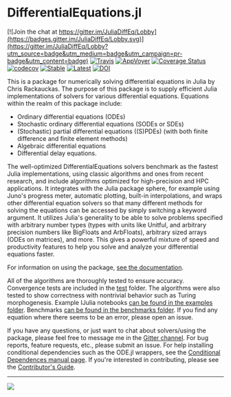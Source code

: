 # DifferentialEquations.jl

[![Join the chat at https://gitter.im/JuliaDiffEq/Lobby](https://badges.gitter.im/JuliaDiffEq/Lobby.svg)](https://gitter.im/JuliaDiffEq/Lobby?utm_source=badge&utm_medium=badge&utm_campaign=pr-badge&utm_content=badge)
[![Travis](https://travis-ci.org/JuliaDiffEq/DifferentialEquations.jl.svg?branch=master)](https://travis-ci.org/JuliaDiffEq/DifferentialEquations.jl)
[![AppVoyer](https://ci.appveyor.com/api/projects/status/1smlr9ryfqfx1ear?svg=true)](https://ci.appveyor.com/project/ChrisRackauckas/differentialequations-jl-1sx90)
[![Coverage Status](https://coveralls.io/repos/github/JuliaDiffEq/DifferentialEquations.jl/badge.svg?branch=master)](https://coveralls.io/github/JuliaDiffEq/DifferentialEquations.jl?branch=master)
[![codecov](https://codecov.io/gh/JuliaDiffEq/DifferentialEquations.jl/coverage.svg?branch=master)](https://codecov.io/gh/JuliaDiffEq/DifferentialEquations.jl)
[![Stable](https://img.shields.io/badge/docs-stable-blue.svg)](https://JuliaDiffEq.github.io/DifferentialEquations.jl/stable)
[![Latest](https://img.shields.io/badge/docs-latest-blue.svg)](https://JuliaDiffEq.github.io/DifferentialEquations.jl/latest)
[![DOI](https://zenodo.org/badge/58516043.svg)](https://zenodo.org/badge/latestdoi/58516043)

This is a package for numerically solving differential equations in Julia by Chris Rackauckas. The purpose of this package is to supply efficient Julia implementations of solvers for various differential equations. Equations within the realm of this package include:

- Ordinary differential equations (ODEs)
- Stochastic ordinary differential equations (SODEs or SDEs)
- (Stochastic) partial differential equations ((S)PDEs) (with both finite difference and finite element methods)
- Algebraic differential equations
- Differential delay equations.

The well-optimized DifferentialEquations solvers benchmark as the fastest Julia implementations, using classic algorithms and ones from recent research, and include algorithms optimized for high-precision and HPC applications.  It integrates with the Julia package sphere, for example using Juno's progress meter, automatic plotting, built-in interpolations, and wraps other differential equation solvers so that many different methods for solving the equations can be accessed by simply switching a keyword argument. It utilizes Julia's generality to be able to solve problems specified with arbitrary number types (types with units like Unitful, and arbitrary precision numbers like BigFloats and ArbFloats), arbitrary sized arrays (ODEs on matrices), and more. This gives a powerful mixture of speed and productivity features to help you solve and analyze your differential equations faster.

For information on using the package, [see the documentation](http://JuliaDiffEq.github.io/DifferentialEquations.jl/latest/).

All of the algorithms are thoroughly tested to ensure accuracy. Convergence tests are included in the [test](https://github.com/JuliaDiffEq/DifferentialEquations.jl/tree/master/test) folder. The algorithms were also tested to show correctness with nontrivial behavior such as Turing morphogenesis. Example IJulia notebooks
[can be found in the examples folder](https://github.com/JuliaDiffEq/DifferentialEquations.jl/tree/master/examples). Benchmarks [can be found in the benchmarks folder](https://github.com/JuliaDiffEq/DifferentialEquations.jl/tree/master/benchmarks). If you find any equation where there seems
to be an error, please open an issue.

If you have any questions, or just want to chat about solvers/using the package, please feel free to message me in the [Gitter channel](https://gitter.im/JuliaDiffEq/Lobby?utm_source=badge&utm_medium=badge&utm_campaign=pr-badge&utm_content=badge). For bug reports, feature requests, etc., please submit an issue. For help installing conditional dependencies such as the ODE.jl wrappers, see the [Conditional Dependences manual page](http://juliadiffeq.github.io/DifferentialEquations.jl/latest/man/conditional_dependencies.html). If you're interested in contributing, please see the [Contributor's Guide](http://juliadiffeq.github.io/DifferentialEquations.jl/latest/internals/contributors_guide.html).

--------------------------------


<img src="https://raw.githubusercontent.com/JuliaDiffEq/DifferentialEquations.jl/master/examples/plots/DifferentialEquations_Example.png" align="middle"  />
